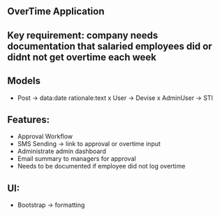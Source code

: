 ## OverTime Application

## Key requirement: company needs documentation that salaried employees did or didnt not get overtime each week

## Models
- Post -> data:date rationale:text
x User -> Devise
x AdminUser -> STI

## Features:
- Approval Workflow
- SMS Sending -> link to approval or overtime input
- Administrate admin dashboard
- Email summary to managers for approval
- Needs to be documented if employee did not log overtime

## UI:
- Bootstrap -> formatting